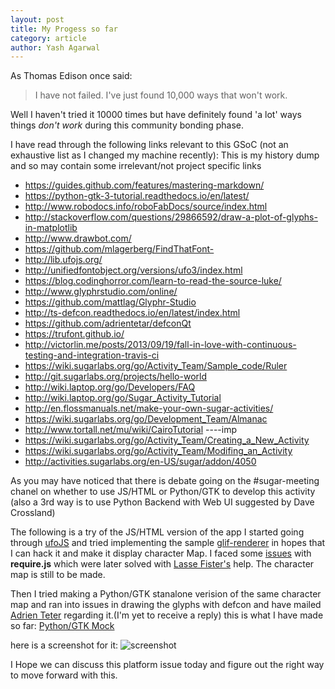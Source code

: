 ```yaml
---
layout: post
title: My Progess so far
category: article
author: Yash Agarwal
---
```


As Thomas Edison once said:

> I have not failed. 
> I've just found 10,000 ways that won't work.

Well I haven't tried it 10000 times but have definitely found 'a lot' ways things *don't work* during this community bonding phase.

I have read through the following links relevant to this GSoC (not an exhaustive list as I changed my machine recently):
This is my history dump and so may contain some irrelevant/not project specific links

* https://guides.github.com/features/mastering-markdown/
* https://python-gtk-3-tutorial.readthedocs.io/en/latest/
* http://www.robodocs.info/roboFabDocs/source/index.html
* http://stackoverflow.com/questions/29866592/draw-a-plot-of-glyphs-in-matplotlib
* http://www.drawbot.com/
* https://github.com/mlagerberg/FindThatFont-
* http://lib.ufojs.org/
* http://unifiedfontobject.org/versions/ufo3/index.html
* https://blog.codinghorror.com/learn-to-read-the-source-luke/
* http://www.glyphrstudio.com/online/
* https://github.com/mattlag/Glyphr-Studio
* http://ts-defcon.readthedocs.io/en/latest/index.html
* https://github.com/adrientetar/defconQt
* https://trufont.github.io/
* http://victorlin.me/posts/2013/09/19/fall-in-love-with-continuous-testing-and-integration-travis-ci
* https://wiki.sugarlabs.org/go/Activity_Team/Sample_code/Ruler
* http://git.sugarlabs.org/projects/hello-world
* http://wiki.laptop.org/go/Developers/FAQ
* http://wiki.laptop.org/go/Sugar_Activity_Tutorial
* http://en.flossmanuals.net/make-your-own-sugar-activities/
* https://wiki.sugarlabs.org/go/Development_Team/Almanac
* http://www.tortall.net/mu/wiki/CairoTutorial ----imp
* https://wiki.sugarlabs.org/go/Activity_Team/Creating_a_New_Activity
* https://wiki.sugarlabs.org/go/Activity_Team/Modifing_an_Activity
* http://activities.sugarlabs.org/en-US/sugar/addon/4050

As you may have noticed that there is debate going on the #sugar-meeting chanel on whether to use JS/HTML or Python/GTK to develop this activity (also a 3rd way is to use Python Backend with Web UI suggested by Dave Crossland)

The following is a try of the JS/HTML version of the app
I started going through [ufoJS](http://lib.ufojs.org/) and tried implementing the sample [glif-renderer](http://lib.ufojs.org/env/glif-renderer.xhtml) in hopes that I can hack it and make it display character Map. I faced some [issues](https://github.com/graphicore/ufoJS/issues/67) with **require.js** which were later solved with [Lasse Fister's](https://github.com/graphicore) help. The character map is still to be made. 

Then I tried making a Python/GTK stanalone verision of the same character map and ran into issues in drawing the glyphs with defcon and have mailed [Adrien Teter](https://github.com/adrientetar) regarding it.(I'm yet to receive a reply)
this is what I have made so far:
[Python/GTK Mock](https://github.com/YashAgarwal/Python-GTK-Mock)

here is a screenshot for it:
![screenshot](https://raw.githubusercontent.com/YashAgarwal/Python-GTK-Mock/master/pic.png)

I Hope we can discuss this platform issue today and figure out the right way to move forward with this. 




